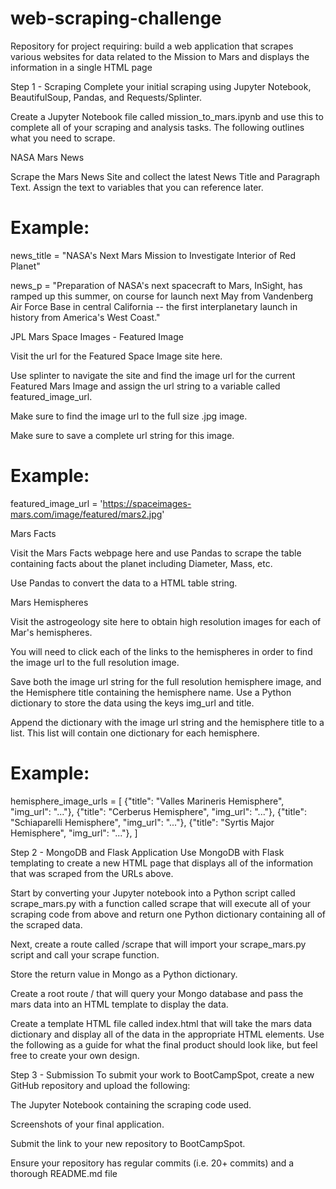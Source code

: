 # web-scraping-challenge
Repository for project requiring: build a web application that scrapes various websites for data related to the Mission to Mars and displays the information in a single HTML page


Step 1 - Scraping
Complete your initial scraping using Jupyter Notebook, BeautifulSoup, Pandas, and Requests/Splinter.

Create a Jupyter Notebook file called mission_to_mars.ipynb and use this to complete all of your scraping and analysis tasks. The following outlines what you need to scrape.


NASA Mars News

Scrape the Mars News Site and collect the latest News Title and Paragraph Text. Assign the text to variables that you can reference later.

# Example:
news_title = "NASA's Next Mars Mission to Investigate Interior of Red Planet"

news_p = "Preparation of NASA's next spacecraft to Mars, InSight, has ramped up this summer, on course for launch next May from Vandenberg Air Force Base in central California -- the first interplanetary launch in history from America's West Coast."

JPL Mars Space Images - Featured Image


Visit the url for the Featured Space Image site here.


Use splinter to navigate the site and find the image url for the current Featured Mars Image and assign the url string to a variable called featured_image_url.


Make sure to find the image url to the full size .jpg image.


Make sure to save a complete url string for this image.


# Example:
featured_image_url = 'https://spaceimages-mars.com/image/featured/mars2.jpg'

Mars Facts


Visit the Mars Facts webpage here and use Pandas to scrape the table containing facts about the planet including Diameter, Mass, etc.


Use Pandas to convert the data to a HTML table string.



Mars Hemispheres


Visit the astrogeology site here to obtain high resolution images for each of Mar's hemispheres.


You will need to click each of the links to the hemispheres in order to find the image url to the full resolution image.


Save both the image url string for the full resolution hemisphere image, and the Hemisphere title containing the hemisphere name. Use a Python dictionary to store the data using the keys img_url and title.


Append the dictionary with the image url string and the hemisphere title to a list. This list will contain one dictionary for each hemisphere.


# Example:
hemisphere_image_urls = [
    {"title": "Valles Marineris Hemisphere", "img_url": "..."},
    {"title": "Cerberus Hemisphere", "img_url": "..."},
    {"title": "Schiaparelli Hemisphere", "img_url": "..."},
    {"title": "Syrtis Major Hemisphere", "img_url": "..."},
]


Step 2 - MongoDB and Flask Application
Use MongoDB with Flask templating to create a new HTML page that displays all of the information that was scraped from the URLs above.


Start by converting your Jupyter notebook into a Python script called scrape_mars.py with a function called scrape that will execute all of your scraping code from above and return one Python dictionary containing all of the scraped data.


Next, create a route called /scrape that will import your scrape_mars.py script and call your scrape function.

Store the return value in Mongo as a Python dictionary.



Create a root route / that will query your Mongo database and pass the mars data into an HTML template to display the data.


Create a template HTML file called index.html that will take the mars data dictionary and display all of the data in the appropriate HTML elements. Use the following as a guide for what the final product should look like, but feel free to create your own design.





Step 3 - Submission
To submit your work to BootCampSpot, create a new GitHub repository and upload the following:


The Jupyter Notebook containing the scraping code used.


Screenshots of your final application.


Submit the link to your new repository to BootCampSpot.


Ensure your repository has regular commits (i.e. 20+ commits) and a thorough README.md file




